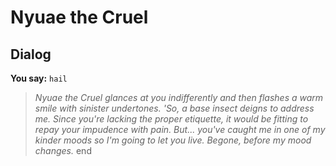 # Nyuae the Cruel


## Dialog

**You say:** `hail`



>*Nyuae the Cruel glances at you indifferently and then flashes a warm smile with sinister undertones. 'So, a base insect deigns to address me. Since you're lacking the proper etiquette, it would be fitting to repay your impudence with pain. But... you've caught me in one of my kinder moods so I'm going to let you live. Begone, before my mood changes.*
end
